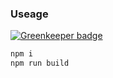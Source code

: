 ### Useage

[![Greenkeeper badge](https://badges.greenkeeper.io/jerexyz/postcss-vue-demo.svg)](https://greenkeeper.io/)
```javascript
npm i
npm run build
```